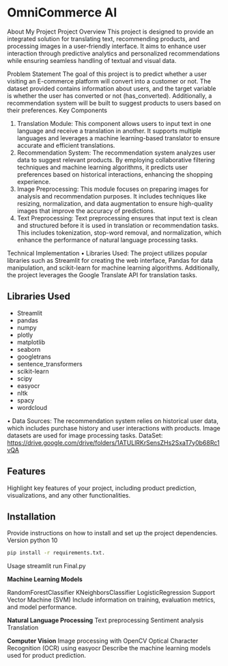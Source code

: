 # OmniCommerce AI 
About My Project
Project Overview
This project is designed to provide an integrated solution for translating text, recommending products, and processing images in a user-friendly interface. It aims to enhance user interaction through predictive analytics and personalized recommendations while ensuring seamless handling of textual and visual data.

Problem Statement
The goal of this project is to predict whether a user visiting an E-commerce platform will convert into a customer or not. The dataset provided contains information about users, and the target variable is whether the user has converted or not (has_converted). Additionally, a recommendation system will be built to suggest products to users based on their preferences.
Key Components
1.	Translation Module: This component allows users to input text in one language and receive a translation in another. It supports multiple languages and leverages a machine learning-based translator to ensure accurate and efficient translations.
2.	Recommendation System: The recommendation system analyzes user data to suggest relevant products. By employing collaborative filtering techniques and machine learning algorithms, it predicts user preferences based on historical interactions, enhancing the shopping experience.
3.	Image Preprocessing: This module focuses on preparing images for analysis and recommendation purposes. It includes techniques like resizing, normalization, and data augmentation to ensure high-quality images that improve the accuracy of predictions.
4.	Text Preprocessing: Text preprocessing ensures that input text is clean and structured before it is used in translation or recommendation tasks. This includes tokenization, stop-word removal, and normalization, which enhance the performance of natural language processing tasks.

   
Technical Implementation
•	Libraries Used: The project utilizes popular libraries such as Streamlit for creating the web interface, Pandas for data manipulation, and scikit-learn for machine learning algorithms. Additionally, the project leverages the Google Translate API for translation tasks.

## Libraries Used
- Streamlit
- pandas
- numpy
- plotly
- matplotlib
- seaborn
- googletrans
- sentence_transformers
- scikit-learn
- scipy
- easyocr
- nltk
- spacy
- wordcloud

•	Data Sources: The recommendation system relies on historical user data, which includes purchase history and user interactions with products. Image datasets are used for image processing tasks.
DataSet: https://drive.google.com/drive/folders/1ATULlRKrSensZHs2SxaT7y0b68Rc1vQA


## Features

Highlight key features of your project, including product prediction, visualizations, and any other functionalities.

## Installation

Provide instructions on how to install and set up the project dependencies.
Version python 10
```bash
pip install -r requirements.txt.
```
Usage
streamlit run Final.py

**Machine Learning Models**

RandomForestClassifier
KNeighborsClassifier
LogisticRegression
Support Vector Machine (SVM)
Include information on training, evaluation metrics, and model performance.

**Natural Language Processing**
Text preprocessing
Sentiment analysis
Translation

**Computer Vision**
Image processing with OpenCV
Optical Character Recognition (OCR) using easyocr
Describe the machine learning models used for product prediction.


